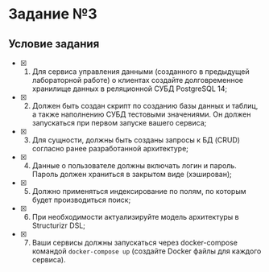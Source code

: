 # Задание №3

## Условие задания

- [x] 1. Для сервиса управления данными (созданного в предыдущей лабораторной работе)
о клиентах создайте долговременное хранилище данных в реляционной СУБД PostgreSQL 14;
- [x] 2. Должен быть создан скрипт по созданию базы данных и таблиц, а также
наполнению СУБД тестовыми значениями. Он должен запускаться при первом запуске вашего сервиса;
- [x] 3. Для сущности, должны быть созданы запросы к БД (CRUD) согласно ранее разработанной архитектуре;
- [x] 4. Данные о пользователе должны включать логин и пароль. Пароль должен храниться в
закрытом виде (хэширован);
- [x] 5. Должно применяться индексирование по полям, по которым будет производиться поиск;
- [x] 6. При необходимости актуализируйте модель архитектуры в Structurizr DSL;
- [x] 7. Ваши сервисы должны запускаться через docker-compose командой
`docker-compose up` (создайте Docker файлы для каждого сервиса).
